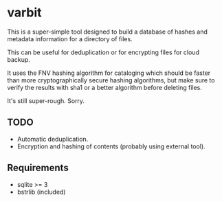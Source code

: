 
# varbit

This is a super-simple tool designed to build a database of hashes and
metadata information for a directory of files.

This can be useful for deduplication or for encrypting files for cloud
backup.

It uses the FNV hashing algorithm for cataloging which should be faster than
more cryptographically secure hashing algorithms, but make sure to verify the
results with sha1 or a better algorithm before deleting files.

It's still super-rough. Sorry.

## TODO
- Automatic deduplication.
- Encryption and hashing of contents (probably using external tool).

## Requirements
- sqlite >= 3
- bstrlib (included)

